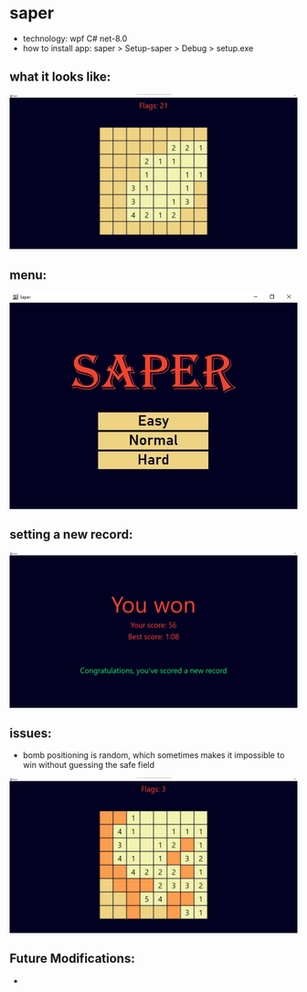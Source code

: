 # saper

- technology: wpf C# net-8.0
- how to install app: saper > Setup-saper > Debug > setup.exe

## what it looks like:

![Something is wrong](https://github.com/DejwCpp/saper/blob/master/img/first-click.jpg)

## menu:

![Something is wrong](https://github.com/DejwCpp/saper/blob/master/img/menu.jpg)

## setting a new record:

![Something is wrong](https://github.com/DejwCpp/saper/blob/master/img/new-record.PNG)

## issues:

- bomb positioning is random, which sometimes makes it impossible to win without guessing the safe field

![Something is wrong](https://github.com/DejwCpp/saper/blob/master/img/generating-bombs-issue.jpg)

## Future Modifications:

-
